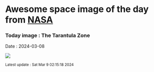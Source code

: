 
# Awesome space image of the day from [NASA](https://api.nasa.gov/)

### Today image : The Tarantula Zone
Date : 2024-03-08

![](https://apod.nasa.gov/apod/image/2403/Tarantula-HST-ESO-Webb-SS1024.jpg)

<small>Latest update : Sat Mar  9 02:15:18 2024</small>
        